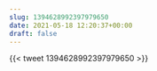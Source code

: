 ```yaml
---
slug: 1394628992397979650
date: 2021-05-18 12:20:37+00:00
draft: false
---
```


{{< tweet 1394628992397979650 >}}
